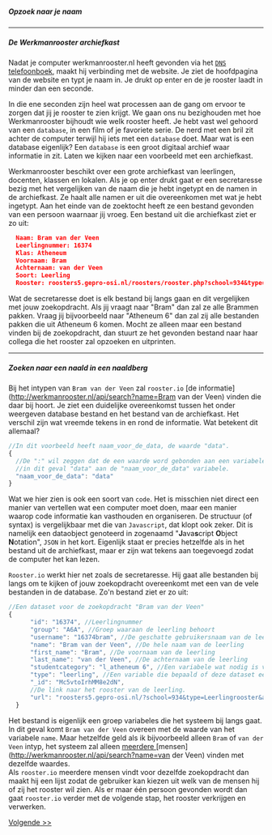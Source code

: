 ##### Opzoek naar je naam
---

##### De Werkmanrooster archiefkast

Nadat je computer werkmanrooster.nl heeft gevonden via het [`DNS` telefoonboek](/intypen), maakt hij verbinding met de website. Je ziet de hoofdpagina van de website en typt je naam in. Je drukt op enter en de je rooster laadt in minder dan een seconde.

In die ene seconden zijn heel wat processen aan de gang om ervoor te zorgen dat jij je rooster te zien krijgt. We gaan ons nu bezighouden met hoe Werkmanrooster bijhoudt wie welk rooster heeft. Je hebt vast wel gehoord van een `database`, in een film of je favoriete serie. De nerd met een bril zit achter de computer terwijl hij iets met een `database` doet. Maar wat is een database eigenlijk? Een `database` is een groot digitaal archief waar informatie in zit. Laten we kijken naar een voorbeeld met een archiefkast.

Werkmanrooster beschikt over een grote archiefkast van leerlingen, docenten, klassen en lokalen. Als je op enter drukt gaat er een secretaresse bezig met het vergelijken van de naam die je hebt ingetypt en de namen in de archiefkast. Ze haalt alle namen er uit die overeenkomen met wat je hebt ingetypt. Aan het einde van de zoektocht heeft ze een bestand gevonden van een persoon waarnaar jij vroeg. Een bestand uit die archiefkast ziet er zo uit:

```json
  Naam: Bram van der Veen
  Leerlingnummer: 16374
  Klas: Atheneum
  Voornaam: Bram
  Achternaam: van der Veen
  Soort: Leerling
  Rooster: roosters5.gepro-osi.nl/roosters/rooster.php?school=934&type=Leerlingrooster&afdeling=l_atheneum 6&leerling=16374
```

Wat de secretaresse doet is elk bestand bij langs gaan en dit vergelijken met jouw zoekopdracht. Als jij vraagt naar "Bram" dan zal ze alle Brammen pakken. Vraag jij bijvoorbeeld naar "Atheneum 6" dan zal zij alle bestanden pakken die uit Atheneum 6 komen. Mocht ze alleen maar een bestand vinden bij de zoekopdracht, dan stuurt ze het gevonden bestand naar haar collega die het rooster zal opzoeken en uitprinten.

---

##### Zoeken naar een naald in een naaldberg
Bij het intypen van `Bram van der Veen` zal `rooster.io` [de informatie](http://werkmanrooster.nl/api/search?name=Bram van der Veen) vinden die daar bij hoort. Je ziet een duidelijke overeenkomst tussen het onder weergeven database bestand en het bestand van de archiefkast. Het verschil zijn wat vreemde tekens in en rond de informatie. Wat betekent dit allemaal?

```javascript
//In dit voorbeeld heeft naam_voor_de_data, de waarde "data".
{
  //De ":" wil zeggen dat de een waarde word gebonden aan een variabele
  //in dit geval "data" aan de "naam_voor_de_data" variabele.
  "naam_voor_de_data": "data"
}
```

Wat we hier zien is ook een soort van `code`. Het is misschien niet direct een manier van vertellen wat een computer moet doen, maar een manier waarop code informatie kan vasthouden en organiseren. De structuur (of syntax) is vergelijkbaar met die van `Javascript`, dat klopt ook zeker. Dit is namelijk een dataobject genoteerd in zogenaamd "**J**ava**s**cript **O**bject **N**otation", `JSON` in het kort. Eigenlijk staat er precies hetzelfde als in het bestand uit de archiefkast, maar er zijn wat tekens aan toegevoegd zodat de computer het kan lezen.

`Rooster.io` werkt hier net zoals de secretaresse. Hij gaat alle bestanden bij langs om te kijken of jouw zoekopdracht overeenkomt met een van de vele bestanden in de database. Zo'n bestand ziet er zo uit:
```javascript
//Een dataset voor de zoekopdracht "Bram van der Veen"
{
      "id": "16374", //Leerlingnummer
      "group": "A6A", //Groep waaraan de leerling behoort
      "username": "16374bram", //De geschatte gebruikersnaam van de leerling
      "name": "Bram van der Veen", //De hele naam van de leerling
      "first_name": "Bram", //De voornaam van de leerling
      "last_name": "van der Veen", //De achternaam van de leerling
      "studentcategory": "l_atheneum 6", //Een variabele wat nodig is voor het opzoeken van het rooster.
      "type": "leerling", //Een variable die bepaald of deze dataset een leerling is of iets anders.
      "_id": "Mc5vtoIrhMM8e2dN",
      //De link naar het rooster van de leerling.
      "url": "roosters5.gepro-osi.nl/?school=934&type=Leerlingrooster&afdeling=l_atheneum 6&leerling=16374"
  }
```
Het bestand is eigenlijk een groep variabeles die het systeem bij langs gaat. In dit geval komt `Bram van der Veen` overeen met de waarde van het variabele `name`. Maar hetzelfde geld als ik bijvoorbeeld alleen `Bram` of `van der Veen` intyp, het systeem zal alleen [meerdere ](http://werkmanrooster.nl/api/search?name=Bram)[mensen](http://werkmanrooster.nl/api/search?name=van der Veen) vinden met dezelfde waardes.  
Als `rooster.io` meerdere mensen vindt voor dezelfde zoekopdracht dan maakt hij een lijst zodat de gebruiker kan kiezen uit welk van de mensen hij of zij het rooster wil zien. Als er maar één persoon gevonden wordt dan gaat `rooster.io` verder met de volgende stap, het rooster verkrijgen en verwerken.

[Volgende >>](/verkrijgen)
